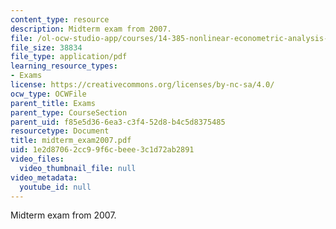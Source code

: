 ```yaml
---
content_type: resource
description: Midterm exam from 2007.
file: /ol-ocw-studio-app/courses/14-385-nonlinear-econometric-analysis-fall-2007/1e2d87062cc99f6cbeee3c1d72ab2891_midterm_exam2007.pdf
file_size: 38834
file_type: application/pdf
learning_resource_types:
- Exams
license: https://creativecommons.org/licenses/by-nc-sa/4.0/
ocw_type: OCWFile
parent_title: Exams
parent_type: CourseSection
parent_uid: f85e5d36-6ea3-c3f4-52d8-b4c5d8375485
resourcetype: Document
title: midterm_exam2007.pdf
uid: 1e2d8706-2cc9-9f6c-beee-3c1d72ab2891
video_files:
  video_thumbnail_file: null
video_metadata:
  youtube_id: null
---
```

Midterm exam from 2007.